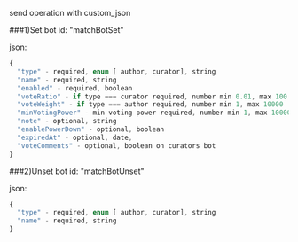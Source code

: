 send operation with custom_json

###1)Set bot
id: "matchBotSet"

json:
```js
{
  "type" - required, enum [ author, curator], string
  "name" - required, string
  "enabled" - required, boolean
  "voteRatio" - if type === curator required, number min 0.01, max 100
  "voteWeight" - if type === author required, number min 1, max 10000
  "minVotingPower" - min voting power required, number min 1, max 10000
  "note" - optional, string
  "enablePowerDown" - optional, boolean
  "expiredAt" - optional, date, 
  "voteComments" - optional, boolean on curators bot
}
```
###2)Unset bot
id: "matchBotUnset"

json:
```js
{
  "type" - required, enum [ author, curator], string
  "name" - required, string
}
```
